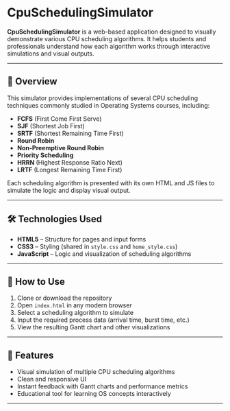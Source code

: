 # CpuSchedulingSimulator

**CpuSchedulingSimulator** is a web-based application designed to visually demonstrate various CPU scheduling algorithms. It helps students and professionals understand how each algorithm works through interactive simulations and visual outputs.

---

## 🧠 Overview

This simulator provides implementations of several CPU scheduling techniques commonly studied in Operating Systems courses, including:

- **FCFS** (First Come First Serve)
- **SJF** (Shortest Job First)
- **SRTF** (Shortest Remaining Time First)
- **Round Robin**
- **Non-Preemptive Round Robin**
- **Priority Scheduling**
- **HRRN** (Highest Response Ratio Next)
- **LRTF** (Longest Remaining Time First)

Each scheduling algorithm is presented with its own HTML and JS files to simulate the logic and display visual output.

---

## 🛠️ Technologies Used

- **HTML5** – Structure for pages and input forms  
- **CSS3** – Styling (shared in `style.css` and `home_style.css`)  
- **JavaScript** – Logic and visualization of scheduling algorithms  

---

## 🚀 How to Use

1. Clone or download the repository
2. Open `index.html` in any modern browser
3. Select a scheduling algorithm to simulate
4. Input the required process data (arrival time, burst time, etc.)
5. View the resulting Gantt chart and other visualizations

---

## 📌 Features

- Visual simulation of multiple CPU scheduling algorithms  
- Clean and responsive UI  
- Instant feedback with Gantt charts and performance metrics  
- Educational tool for learning OS concepts interactively  

---


